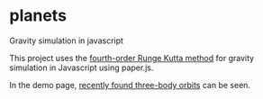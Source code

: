 # planets
Gravity simulation in javascript

This project uses the [fourth-order Runge Kutta method](https://en.wikipedia.org/wiki/Runge%E2%80%93Kutta_methods)
for gravity simulation in Javascript using paper.js.

In the demo page, [recently found three-body orbits](https://arxiv.org/abs/1303.0181) can be seen.


